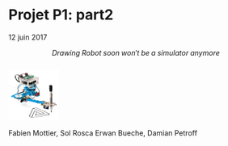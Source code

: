 

# Projet P1: part2 
12 juin 2017
<br>

$$Drawing\;Robot\;soon\;won't\;be\;a\;simulator\;anymore$$
<br>
<img src="/00illustrations/robot.jpg" align="" height="100">

Fabien Mottier, Sol Rosca
Erwan Bueche, Damian Petroff